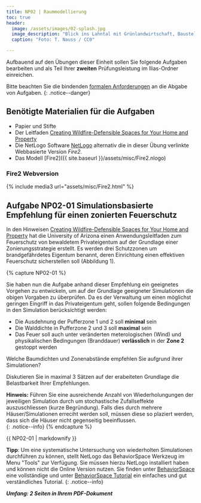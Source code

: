 ```yaml
---
title: NP02 | Raummodellierung
toc: true
header:
  image: /assets/images/02-splash.jpg
  image_description: "Blick ins Lahntal mit Grünlandwirtschaft, Baustelle für Stromtrassen und Regenbogen."
  caption: "Foto: T. Nauss / CC0"

---
```


Aufbauend auf den Übungen dieser Einheit sollen Sie folgende Aufgaben bearbeiten und als Teil Ihrer **zweiten** Prüfungsleistung im Ilias-Ordner einreichen. 

Bitte beachten Sie die bindenden [formalen Anforderungen](https://geomoer.github.io/moer-meko//unit00/unit00-03_assignments.html#formale-anforderungen) an die Abgabe von Aufgaben.
{: .notice--danger}

## Benötigte Materialien für die Aufgaben
* Papier und Stifte
* Der Leitfaden [Creating Wildfire-Defensible Spaces
for Your Home and Property](https://cals.arizona.edu/extension/ornamentalhort/landscapemgmt/general/wildfire_defense.pdf)
* Die NetLogo Software [NetLogo](https://ccl.northwestern.edu/netlogo/6.2.0/) alternativ die in dieser Übung verlinkte Webbasierte Version *Fire2*.
* Das Modell [Fire2]({{ site.baseurl }}/assets/misc/Fire2.nlogo)
### Fire2 Webversion

{% include media3 url="assets/misc/Fire2.html" %}

## Aufgabe NP02-01 Simulationsbasierte Empfehlung für einen zonierten Feuerschutz

In den Hinweisen [Creating Wildfire-Defensible Spaces
for Your Home and Property](https://cals.arizona.edu/extension/ornamentalhort/landscapemgmt/general/wildfire_defense.pdf) hat die University of Arizona einen Anwendungsleitfaden zum Feuerschutz von bewaldetem Privateigentum auf der Grundlage einer Zonierungsstrategie erstellt. Es werden drei Schutzzonen um brandgefährdetes Eigentum benannt, deren Einrichtung einen effektiven Feuerschutz sicherstellen soll (Abbildung 1). 

{% capture NP02-01 %}

Sie haben nun die Aufgabe anhand dieser Empfehlung ein geeignetes Vorgehen zu entwickeln, um auf der Grundlage geeigneter Simulationen die obigen Vorgaben zu überprüfen. Da es der Verwaltung um einen möglichst geringen Eingriff in das Privateigentum geht, sollen folgende Bedingungen in den Simulation berücksichtigt werden:

* Die Ausdehnung der Pufferzone 1  und 2 soll **minimal** sein
* Die Walddichte in Pufferzone 2 und 3 soll **maximal** sein
* Das Feuer soll auch unter veränderten meterologischen (Wind) und physikalischen Bedingungen (Branddauer)  **verlässlich** in der **Zone 2** gestoppt werden

Welche Baumdichten und Zonenabstände empfehlen Sie aufgrund ihrer Simulationen? 

Diskutieren Sie in maximal 3 Sätzen auf der erabeiteten Grundlage die Belastbarkeit Ihrer Empfehlungen. 

**Hinweis:** Führen Sie eine ausreichende Anzahl von Wiederholungungen der jeweiligen Simulation durch um stochastische Zufallseffekte auszuschliessen  (kurze Begründung). Falls dies durch mehrere Häuser/Simulationen erreciht werden soll, müssen diese so plaziert werden, dass sich die Häuser nicht gegenseitig beeinflussen.  
{: .notice--info}
{% endcapture %}
<div class="notice--success">
  {{ NP02-01 | markdownify }}
</div> 


**Tipp**: Um eine systematische Untersuchung von wiederholten Simulationen durchführen zu können, stellt NetLogo das BehaviorSpace Werkzeug im Menu "Tools" zur Verfügung. Sie müssen hierzu NetLogo installiert haben und können nicht die Online Version nutzen. Sie finden unter [BehaviorSpace](https://ccl.northwestern.edu/netlogo/docs/behaviorspace.html) eine vollständige und unter [BehaviorSpace Tutorial](http://s3.amazonaws.com/complexityexplorer/IntroToComplexity/NetLogoDocuments/NetLogoBehaviorSpaceTutorial.pdf) ein einfaches und gut verständliches Tutorial.
{: .notice--info}

_**Umfang: 2 Seiten in Ihrem PDF-Dokument**_
